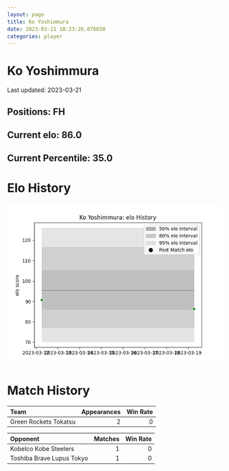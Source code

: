 ```yaml
---  
layout: page  
title: Ko Yoshimmura  
date: 2023-03-21 18:23:26.076650  
categories: player  
---
```

# Ko Yoshimmura


Last updated: 2023-03-21
## Positions: FH

## Current elo: 86.0

## Current Percentile: 35.0

# Elo History


![elo history](history_KoYoshimmura.png)
# Match History


| Team                  |   Appearances |   Win Rate |
|:----------------------|--------------:|-----------:|
| Green Rockets Tokatsu |             2 |          0 |

| Opponent                  |   Matches |   Win Rate |
|:--------------------------|----------:|-----------:|
| Kobelco Kobe Steelers     |         1 |          0 |
| Toshiba Brave Lupus Tokyo |         1 |          0 |